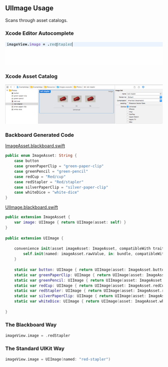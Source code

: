 ## UIImage Usage

Scans through asset catalogs.

### Xcode Editor Autocomplete

![Autocomplete UIImage](Images/AutocompleteUIImage.gif)

### Xcode Asset Catalog

![Asset Image Red Stapler](Images/AssetImageRedStapler.png)

### Backboard Generated Code

[ImageAsset.blackboard.swift](/ExampleApp/Source/Generated/ImageAsset.blackboard.swift)

```swift
public enum ImageAsset: String {
    case button
    case greenPaperClip = "green-paper-clip"
    case greenPencil = "green-pencil"
    case redCup = "Red/cup"
    case redStapler = "Red/stapler"
    case silverPaperClip = "silver-paper-clip"
    case whiteDice = "white-dice"
}
```

[UIImage.blackboard.swift](/ExampleApp/Source/Generated/UIImage.blackboard.swift)

```swift
public extension ImageAsset {
    var image: UIImage { return UIImage(asset: self) }
}

public extension UIImage {
    
    convenience init(asset imageAsset: ImageAsset, compatibleWith traitCollection: UITraitCollection? = nil) {
        self.init(named: imageAsset.rawValue, in: bundle, compatibleWith: traitCollection)!
    }
    
    static var button: UIImage { return UIImage(asset: ImageAsset.button) }
    static var greenPaperClip: UIImage { return UIImage(asset: ImageAsset.greenPaperClip) }
    static var greenPencil: UIImage { return UIImage(asset: ImageAsset.greenPencil) }
    static var redCup: UIImage { return UIImage(asset: ImageAsset.redCup) }
    static var redStapler: UIImage { return UIImage(asset: ImageAsset.redStapler) }
    static var silverPaperClip: UIImage { return UIImage(asset: ImageAsset.silverPaperClip) }
    static var whiteDice: UIImage { return UIImage(asset: ImageAsset.whiteDice) }
    
}
```

### The Blackboard Way

```swift
imageView.image = .redStapler
```

### The Standard UIKit Way

```swift
imageView.image = UIImage(named: "red-stapler")
```
